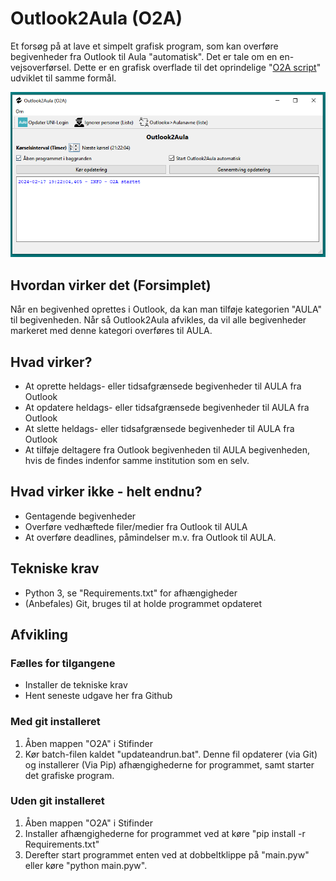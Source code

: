 # Outlook2Aula (O2A)
Et forsøg på at lave et simpelt grafisk program, som kan overføre begivenheder fra Outlook til Aula "automatisk". Det er tale om en en-vejsoverførsel.
Dette er en grafisk overflade til det oprindelige "[O2A script](https://github.com/froksen/O2A)" udviklet til samme formål.


![alt text](https://github.com/froksen/O2A_GUI/blob/master/screenshot.PNG?raw=true)



## Hvordan virker det (Forsimplet)
Når en begivenhed oprettes i Outlook, da kan man tilføje kategorien "AULA" til begivenheden. Når så Outlook2Aula afvikles, da vil alle begivenheder markeret med denne kategori overføres til AULA.

## Hvad virker?
- At oprette heldags- eller tidsafgrænsede begivenheder til AULA fra Outlook
- At opdatere heldags- eller tidsafgrænsede begivenheder til AULA fra Outlook
- At slette heldags- eller tidsafgrænsede begivenheder til AULA fra Outlook
- At tilføje deltagere fra Outlook begivenheden til AULA begivenheden, hvis de findes indenfor samme institution som en selv.

## Hvad virker ikke - helt endnu?
- Gentagende begivenheder
- Overføre vedhæftede filer/medier fra Outlook til AULA
- At overføre deadlines, påmindelser m.v. fra Outlook til AULA.

## Tekniske krav
* Python 3, se "Requirements.txt" for afhængigheder
* (Anbefales) Git, bruges til at holde programmet opdateret

## Afvikling

### Fælles for tilgangene
* Installer de tekniske krav
* Hent seneste udgave her fra Github

### Med git installeret 
1. Åben mappen "O2A" i Stifinder
2. Kør batch-filen kaldet "updateandrun.bat". Denne fil opdaterer (via Git) og installerer (Via Pip) afhængighederne for programmet, samt starter det grafiske program.

### Uden git installeret
1. Åben mappen "O2A" i Stifinder
2. Installer afhængighederne for programmet ved at køre "pip install -r Requirements.txt"
3. Derefter start programmet enten ved at dobbeltklippe på "main.pyw" eller køre "python main.pyw".

